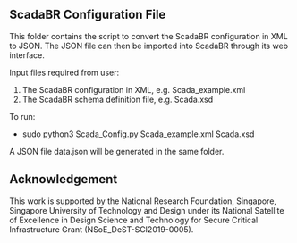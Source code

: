 ## ScadaBR Configuration File

This folder contains the script to convert the ScadaBR configuration in XML to JSON. The JSON file can then be imported into ScadaBR through its web interface.

Input files required from user:
1) The ScadaBR configuration in XML, e.g. Scada_example.xml
2) The ScadaBR schema definition file, e.g. Scada.xsd

To run:  
- sudo python3 Scada_Config.py Scada_example.xml Scada.xsd

A JSON file data.json will be generated in the same folder.

## Acknowledgement

This work is supported by the National Research Foundation, Singapore, Singapore University of Technology and Design under its National Satellite of Excellence in Design Science and Technology for Secure Critical Infrastructure Grant (NSoE_DeST-SCI2019-0005).
